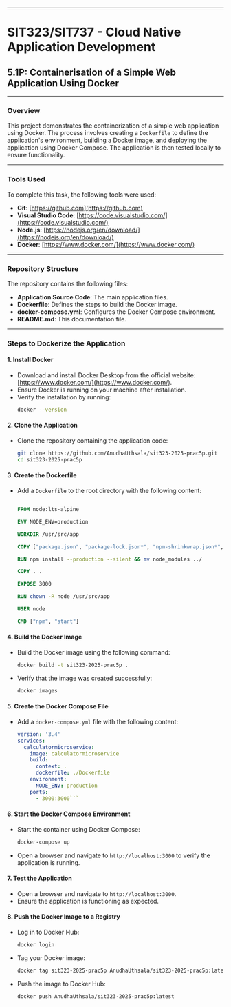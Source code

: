 
---

# **SIT323/SIT737 - Cloud Native Application Development**
## **5.1P: Containerisation of a Simple Web Application Using Docker**

---

### **Overview**
This project demonstrates the containerization of a simple web application using Docker. The process involves creating a `Dockerfile` to define the application's environment, building a Docker image, and deploying the application using Docker Compose. The application is then tested locally to ensure functionality.

---

### **Tools Used**
To complete this task, the following tools were used:
- **Git**: [https://github.com](https://github.com)
- **Visual Studio Code**: [https://code.visualstudio.com/](https://code.visualstudio.com/)
- **Node.js**: [https://nodejs.org/en/download/](https://nodejs.org/en/download/)
- **Docker**: [https://www.docker.com/](https://www.docker.com/)

---

### **Repository Structure**
The repository contains the following files:
- **Application Source Code**: The main application files.
- **Dockerfile**: Defines the steps to build the Docker image.
- **docker-compose.yml**: Configures the Docker Compose environment.
- **README.md**: This documentation file.

---

### **Steps to Dockerize the Application**

#### **1. Install Docker**
- Download and install Docker Desktop from the official website: [https://www.docker.com/](https://www.docker.com/).
- Ensure Docker is running on your machine after installation.
- Verify the installation by running:
  ```bash
  docker --version
  ```

#### **2. Clone the Application**
- Clone the repository containing the application code:
  ```bash
  git clone https://github.com/AnudhaUthsala/sit323-2025-prac5p.git
  cd sit323-2025-prac5p
  ```

#### **3. Create the Dockerfile**
- Add a `Dockerfile` to the root directory with the following content:
  ```dockerfile
  
  FROM node:lts-alpine
  
  ENV NODE_ENV=production
  
  WORKDIR /usr/src/app
  
  COPY ["package.json", "package-lock.json*", "npm-shrinkwrap.json*", "./"]
  
  RUN npm install --production --silent && mv node_modules ../
  
  COPY . .
  
  EXPOSE 3000
  
  RUN chown -R node /usr/src/app
  
  USER node
  
  CMD ["npm", "start"]
  

  ```

#### **4. Build the Docker Image**
- Build the Docker image using the following command:
  ```bash
  docker build -t sit323-2025-prac5p .
  ```
- Verify that the image was created successfully:
  ```bash
  docker images
  ```

#### **5. Create the Docker Compose File**
- Add a `docker-compose.yml` file with the following content:
  ```yaml
  version: '3.4'
  services:
    calculatormicroservice:
      image: calculatormicroservice
      build:
        context: .
        dockerfile: ./Dockerfile
      environment:
        NODE_ENV: production
      ports:
        - 3000:3000```

#### **6. Start the Docker Compose Environment**
- Start the container using Docker Compose:
  ```bash
  docker-compose up
  ```
- Open a browser and navigate to `http://localhost:3000` to verify the application is running.

#### **7. Test the Application**
- Open a browser and navigate to `http://localhost:3000`.
- Ensure the application is functioning as expected.

#### **8. Push the Docker Image to a Registry**
- Log in to Docker Hub:
  ```bash
  docker login
  ```
- Tag your Docker image:
  ```bash
  docker tag sit323-2025-prac5p AnudhaUthsala/sit323-2025-prac5p:latest
  ```
- Push the image to Docker Hub:
  ```bash
  docker push AnudhaUthsala/sit323-2025-prac5p:latest
  ```



